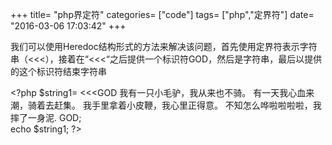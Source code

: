 +++
title= "php界定符"
categories= ["code"]
tags= ["php","定界符"]
date= "2016-03-06 17:03:42"
+++

<div class="entry-content">

我们可以使用Heredoc结构形式的方法来解决该问题，首先使用定界符表示字符串（&lt;&lt;&lt;），接着在“&lt;&lt;&lt;“之后提供一个标识符GOD，然后是字符串，最后以提供的这个标识符结束字符串
<div>&lt;?php
$string1= &lt;&lt;&lt;GOD
我有一只小毛驴，我从来也不骑。
有一天我心血来潮，骑着去赶集。
我手里拿着小皮鞭，我心里正得意。
不知怎么哗啦啦啦啦，我摔了一身泥.
GOD;</div>
<div></div>
<div>echo $string1;
?&gt;</div>
</div>

